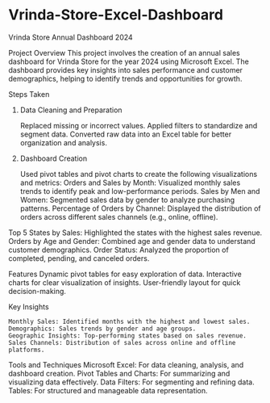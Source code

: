 # Vrinda-Store-Excel-Dashboard

Vrinda Store Annual Dashboard 2024

Project Overview
  This project involves the creation of an annual sales dashboard for Vrinda Store for the year 2024 using Microsoft Excel.
  The dashboard provides key insights into sales performance and customer demographics, helping to identify trends and opportunities for growth.

Steps Taken

1. Data Cleaning and Preparation

    Replaced missing or incorrect values.
    Applied filters to standardize and segment data.
    Converted raw data into an Excel table for better organization and analysis.

2. Dashboard Creation

    Used pivot tables and pivot charts to create the following visualizations and metrics:
    Orders and Sales by Month:
    Visualized monthly sales trends to identify peak and low-performance periods.
    Sales by Men and Women:
    Segmented sales data by gender to analyze purchasing patterns.
    Percentage of Orders by Channel:
    Displayed the distribution of orders across different sales channels (e.g., online, offline).

Top 5 States by Sales:
    Highlighted the states with the highest sales revenue.
    Orders by Age and Gender:
    Combined age and gender data to understand customer demographics.
    Order Status:
    Analyzed the proportion of completed, pending, and canceled orders.

Features
    Dynamic pivot tables for easy exploration of data.
    Interactive charts for clear visualization of insights.
    User-friendly layout for quick decision-making.


Key Insights

    Monthly Sales: Identified months with the highest and lowest sales.
    Demographics: Sales trends by gender and age groups.
    Geographic Insights: Top-performing states based on sales revenue.
    Sales Channels: Distribution of sales across online and offline platforms.

Tools and Techniques
    Microsoft Excel: For data cleaning, analysis, and dashboard creation.
    Pivot Tables and Charts: For summarizing and visualizing data effectively.
    Data Filters: For segmenting and refining data.
    Tables: For structured and manageable data representation.

